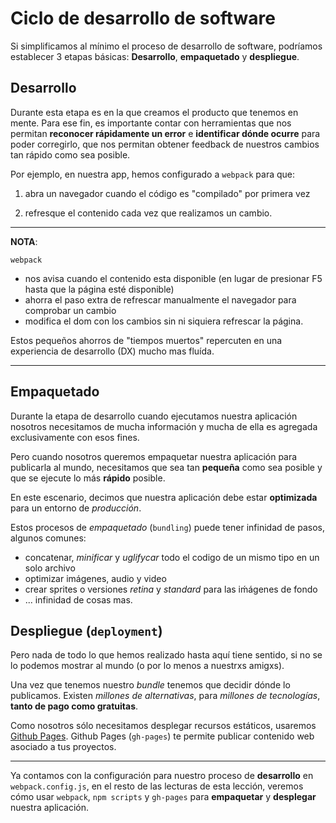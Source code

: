 # Ciclo de desarrollo de software

Si simplificamos al mínimo el proceso de desarrollo de software, podríamos
establecer 3 etapas básicas: **Desarrollo**, **empaquetado** y **despliegue**.

## Desarrollo

Durante esta etapa es en la que creamos el producto que tenemos en mente. Para
ese fin, es importante contar con herramientas que nos permitan **reconocer
rápidamente un error** e **identificar dónde ocurre** para poder corregirlo,
que nos permitan obtener feedback de nuestros cambios tan rápido como sea
posible.

Por ejemplo, en nuestra app, hemos configurado a `webpack` para que:

1. abra un navegador cuando el código es "compilado" por primera vez

2. refresque el contenido cada vez que realizamos un cambio.

***

**NOTA**:

`webpack`

- nos avisa cuando el contenido esta disponible (en lugar de presionar F5
  hasta que la página esté disponible)
- ahorra el paso extra de refrescar manualmente el navegador para comprobar un
  cambio
- modifica el dom con los cambios sin ni siquiera refrescar la página.

Estos pequeños ahorros de "tiempos muertos" repercuten en una experiencia de
desarrollo (DX) mucho mas fluída.

***

## Empaquetado

Durante la etapa de desarrollo cuando ejecutamos nuestra aplicación nosotros
necesitamos de mucha información y mucha de ella es agregada exclusivamente
con esos fines.

Pero cuando nosotros queremos empaquetar nuestra aplicación para publicarla al
mundo, necesitamos que sea tan **pequeña** como sea posible y que se ejecute
lo más **rápido** posible.

En este escenario, decimos que nuestra aplicación debe estar **optimizada**
para un entorno de *producción*.

Estos procesos de *empaquetado* (`bundling`) puede tener infinidad de pasos,
algunos comunes:

- concatenar, *minificar* y *uglifycar* todo el codigo de un mismo tipo en un
  solo archivo
- optimizar imágenes, audio y video
- crear sprites o versiones *retina* y *standard* para las iḿágenes de fondo
- ... infinidad de cosas mas.

## Despliegue (`deployment`)

Pero nada de todo lo que hemos realizado hasta aquí tiene sentido, si no se lo
podemos mostrar al mundo (o por lo menos a nuestrxs amigxs).

Una vez que tenemos nuestro *bundle* tenemos que decidir dónde lo publicamos.
Existen *millones de alternativas*, para *millones de tecnologías*, **tanto de
pago como gratuitas**.

Como nosotros sólo necesitamos desplegar recursos estáticos, usaremos
[Github Pages](https://pages.github.com/). Github Pages (`gh-pages`) te
permite publicar contenido web asociado a tus proyectos.

***

Ya contamos con la configuración para nuestro proceso de **desarrollo** en
`webpack.config.js`, en el resto de las lecturas de esta lección, veremos cómo
usar `webpack`, `npm scripts` y `gh-pages` para **empaquetar** y **desplegar**
nuestra aplicación.
